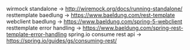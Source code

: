 wirmock standalone -> http://wiremock.org/docs/running-standalone/
resttemplate baedlung -> https://www.baeldung.com/rest-template
webclient baedlung -> https://www.baeldung.com/spring-5-webclient
resttemplate error handling -> https://www.baeldung.com/spring-rest-template-error-handling
spring.io consume rest api -> https://spring.io/guides/gs/consuming-rest/ 